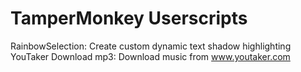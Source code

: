 # TamperMonkey Userscripts
RainbowSelection: Create custom dynamic text shadow highlighting
YouTaker Download mp3: Download music from www.youtaker.com